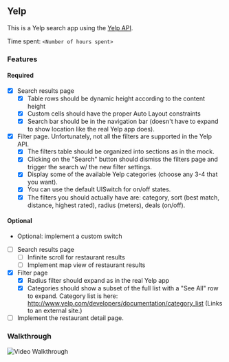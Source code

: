 ## Yelp

This is a Yelp search app using the [Yelp API](https://www.yelp.com/developers/documentation/v2/search_api).

Time spent: `<Number of hours spent>`

### Features

#### Required

- [x] Search results page
    - [x] Table rows should be dynamic height according to the content height
    - [x] Custom cells should have the proper Auto Layout constraints
    - [x] Search bar should be in the navigation bar (doesn't have to expand to show location like the real Yelp app does).
- [x] Filter page. Unfortunately, not all the filters are supported in the Yelp API.
    - [x] The filters table should be organized into sections as in the mock.
    - [x] Clicking on the "Search" button should dismiss the filters page and trigger the search w/ the new filter settings.
    - [x] Display some of the available Yelp categories (choose any 3-4 that you want).
    - [x] You can use the default UISwitch for on/off states.
    - [x] The filters you should actually have are: category, sort (best match, distance, highest rated), radius (meters), deals (on/off).

#### Optional
-  Optional: implement a custom switch
- [ ] Search results page
    - [ ] Infinite scroll for restaurant results
    - [ ] Implement map view of restaurant results
- [x] Filter page
    - [x] Radius filter should expand as in the real Yelp app
    - [x] Categories should show a subset of the full list with a "See All" row to expand. Category list is here: http://www.yelp.com/developers/documentation/category_list (Links to an external site.)
- [ ] Implement the restaurant detail page.

### Walkthrough

![Video Walkthrough](your-walkthrough-gif-file-in-the-same-folder-as-this-file.gif)
